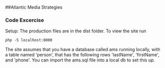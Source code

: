 ##Atlantic Media Strategies
### Code Excercise

Setup:
The production files are in the dist folder. To view the site run 
```
php -S localhost:8000
```

The site assumes that you have a database called ams running locally, with a table named 'person', that has the following rows 'lastName', 'firstName', and 'phone'. You can import the ams.sql file into a local db to set this up.

